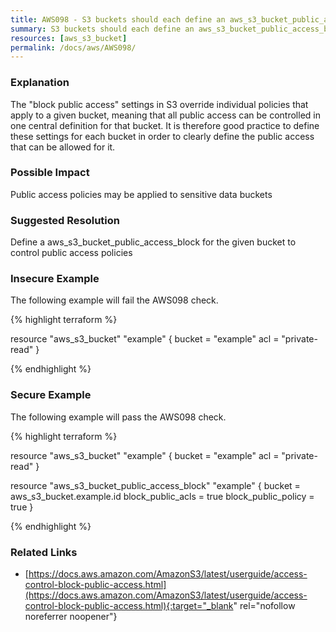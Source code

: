 ```yaml
---
title: AWS098 - S3 buckets should each define an aws_s3_bucket_public_access_block
summary: S3 buckets should each define an aws_s3_bucket_public_access_block 
resources: [aws_s3_bucket] 
permalink: /docs/aws/AWS098/
---
```

### Explanation


The "block public access" settings in S3 override individual policies that apply to a given bucket, meaning that all public access can be controlled in one central definition for that bucket. It is therefore good practice to define these settings for each bucket in order to clearly define the public access that can be allowed for it.


### Possible Impact
Public access policies may be applied to sensitive data buckets

### Suggested Resolution
Define a aws_s3_bucket_public_access_block for the given bucket to control public access policies


### Insecure Example

The following example will fail the AWS098 check.

{% highlight terraform %}

resource "aws_s3_bucket" "example" {
	bucket = "example"
	acl = "private-read"
}

{% endhighlight %}



### Secure Example

The following example will pass the AWS098 check.

{% highlight terraform %}

resource "aws_s3_bucket" "example" {
	bucket = "example"
	acl = "private-read"
}
  
resource "aws_s3_bucket_public_access_block" "example" {
	bucket = aws_s3_bucket.example.id
	block_public_acls   = true
	block_public_policy = true
}

{% endhighlight %}



### Related Links


- [https://docs.aws.amazon.com/AmazonS3/latest/userguide/access-control-block-public-access.html](https://docs.aws.amazon.com/AmazonS3/latest/userguide/access-control-block-public-access.html){:target="_blank" rel="nofollow noreferrer noopener"}


